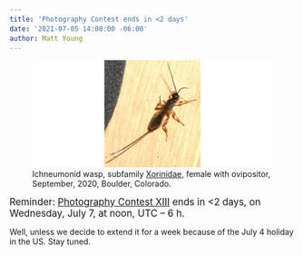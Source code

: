 ```yaml
---
title: 'Photography Contest ends in <2 days'
date: '2021-07-05 14:00:00 -06:00'
author: Matt Young
---
```


<figure>
<img src="/uploads/2021/DSC03625_Wasp_Xoridinae_600.jpg" alt="Wasp"/>

<figcaption>Ichneumonid wasp, subfamily <a href="https://en.wikipedia.org/wiki/Xoridinae">Xorinidae</a>, female with ovipositor, September, 2020, Boulder, Colorado.
</figcaption>
</figure>
<big>Reminder: <a href="https://pandasthumb.org/archives/2021/06/photography-contest-xiii.html">Photography Contest XIII</a> ends in <2 days, on Wednesday, July 7, at noon, UTC – 6 h.</big><br/>
  
Well, unless we decide to extend it for a week because of the July 4 holiday in the US. Stay tuned. 
